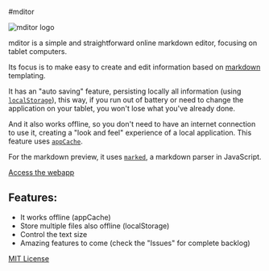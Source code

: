 #mditor

![mditor logo](https://raw.github.com/danielfilho/mditor/master/images/apple-touch-icon-144-precomposed.png)

mditor is a simple and straightforward online markdown editor, focusing on tablet computers.

Its focus is to make easy to create and edit information based on [markdown](http://en.wikipedia.org/wiki/Markdown) templating.

It has an "auto saving" feature, persisting locally all information (using [`localStorage`](http://www.w3.org/TR/webstorage/)), this way, if you run out of battery or need to change the application on your tablet, you won't lose what you've already done.

And it also works offline, so you don't need to have an internet connection to use it, creating a "look and feel" experience of a local application. This feature uses [`appCache`](http://www.w3.org/TR/offline-webapps/).

For the markdown preview, it uses [`marked`](https://github.com/chjj/marked), a markdown parser in JavaScript.

[Access the webapp](http://danielfilho.github.com/mditor)

## Features:
* It works offline (appCache)
* Store multiple files also offline (localStorage)
* Control the text size
* Amazing features to come (check the "Issues" for complete backlog)


[MIT License](http://daniel.mit-license.org/)